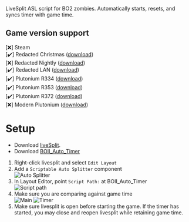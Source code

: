 LiveSplit ASL script for BO2 zombies. Automatically starts, resets, and syncs timer with game time.

## Game version support
  [❌] Steam  
  [✔️] Redacted Christmas ([download](https://mega.nz/file/81FixLzI#SL1KPd4LbVtILjRqpkltPCNC2ymHlfTHBZcZSEU5GFc))   
  [❌] Redacted Nightly ([download](https://mega.nz/file/19cgxRya#lUftBPHa61jI4mdj7flBKCjPEJfZ8zWK6jkv182zrYA))  
  [✔️] Redacted LAN ([download](https://mega.nz/file/EpUG2ZKY#1t0ZwhFRIyWa3LHmCysw4WQIFQlqgC-t7HHfVpewdSI))  
  [✔️] Plutonium R334 ([download](https://mega.nz/file/JsNUgCrS#MbqlEgdl0Gn_L4mYvIVuq0ZiFnXdmDEMhC4aIM1h8QA))  
  [✔️] Plutonium R353 ([download](https://mega.nz/file/p0MlWYCK#9A6lEer_nHJFuZx4LQYJKEj02QiB-bZHot7eMxqSNQc))  
  [✔️] Plutonium R372 ([download](https://mega.nz/file/kslERZQa#dSGVNUBPLRXOfaTOWYFPU-_VvdC8fgvna9ybUo0LTjE))   
  [❌] Modern Plutonium ([download](https://plutonium.pw/))   
  
# Setup
* Download [liveSplit](https://livesplit.org/downloads).
* Download [BOII_Auto_Timer](https://github.com/HuthTV/BO2-Zombies-Auto-Timer/archive/refs/heads/main.zip)

1. Right-click livesplit and select ```Edit Layout```    
2. Add a ```Scriptable Auto Splitter``` component  
![Auto Splitter](https://i.imgur.com/TzIDVto.png "Auto Splitter")
3. In Layout Editor, point ```Script Path:``` at BOII_Auto_Timer  
![Script path](https://i.imgur.com/YqhOWwj.png "Script path")
4. Make sure you are comparing against game time  
![Main](https://i.imgur.com/a8mMcs3.png "Main") ![Timer](https://i.imgur.com/SpyShYL.png "Timer")
5.  Make sure livesplit is open before starting the game. If the timer has started, you may close and reopen livesplit while retaining game time.
